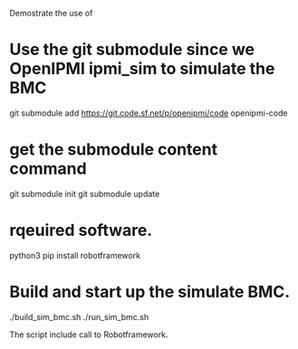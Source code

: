 Demostrate the use of 

# Use the git submodule since we OpenIPMI ipmi_sim to simulate the BMC
git submodule add https://git.code.sf.net/p/openipmi/code openipmi-code

# get the submodule content command
git submodule init
git submodule update

# rqeuired software.
python3
pip install robotframework

# Build and start up the simulate BMC.
./build_sim_bmc.sh 
./run_sim_bmc.sh

The script include call to Robotframework.





